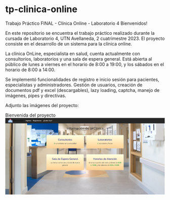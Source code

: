 # tp-clinica-online

Trabajo Práctico FINAL - Clínica Online - Laboratorio 4 
Bienvenidos!

En este repositorio se encuentra el trabajo práctico realizado durante la cursada de Laboratorio 4, UTN Avellaneda, 2 cuatrimestre 2023.
El proyecto consiste en el desarrollo de un sistema para la clínica online.

La clínica OnLine, especialista en salud, cuenta actualmente con consultorios, laboratorios y una sala de espera general. Está abierta al público de lunes a viernes en el horario de 8:00 a 19:00, y los sábados en el horario de 8:00 a 14:00.

Se implementó funcionalidades de registro e inicio sesión para pacientes, especialistas y administradores. Gestión de usuarios, creación de documentos pdf y excel (descargables), lazy loading, captcha, manejo de imágenes, pipes y directivas.


Adjunto las imágenes del proyecto:

Bienvenida del proyecto
![Captura de Pantalla Bienvenida](https://github.com/FedericoPetre/Labo-4-tp-clinica/raw/main/tp-clinica-online/src/assets/img/capturas/bienvenida.png)
